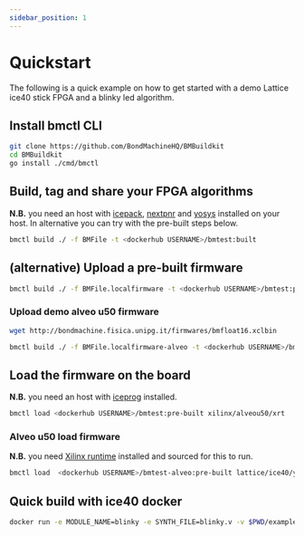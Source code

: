 ```yaml
---
sidebar_position: 1
---
```


# Quickstart

The following is a quick example on how to get started with a demo Lattice ice40 stick FPGA and a blinky led algorithm.

## Install bmctl CLI

```bash
git clone https://github.com/BondMachineHQ/BMBuildkit
cd BMBuildkit 
go install ./cmd/bmctl
```

## Build, tag and share your FPGA algorithms

__N.B.__ you need an host
with [icepack](https://github.com/YosysHQ/icestorm), [nextpnr](https://github.com/YosysHQ/nextpnr)
and [yosys](https://github.com/YosysHQ/yosys) installed on your host. In alternative you can try with the pre-built
steps below.

```bash
bmctl build ./ -f BMFile -t <dockerhub USERNAME>/bmtest:built
```

## (alternative) Upload a pre-built firmware

```bash
bmctl build ./ -f BMFile.localfirmware -t <dockerhub USERNAME>/bmtest:pre-built
```

### Upload demo alveo u50 firmware

```bash
wget http://bondmachine.fisica.unipg.it/firmwares/bmfloat16.xclbin

bmctl build ./ -f BMFile.localfirmware-alveo -t <dockerhub USERNAME>/bmtest-alveo:pre-built
```

## Load the firmware on the board

__N.B.__ you need an host with [iceprog](https://github.com/YosysHQ/icestorm) installed.

```bash
bmctl load <dockerhub USERNAME>/bmtest:pre-built xilinx/alveou50/xrt
```

### Alveo u50 load firmware

__N.B.__ you need [Xilinx runtime](https://github.com/Xilinx/Xilinx_Base_Runtime) installed and sourced for this to run.

```bash
bmctl load  <dockerhub USERNAME>/bmtest-alveo:pre-built lattice/ice40/yosys
```

## Quick build with ice40 docker

```bash
docker run -e MODULE_NAME=blinky -e SYNTH_FILE=blinky.v -v $PWD/examples/blinky:/opt/source -ti dciangot/yosys bash
```
